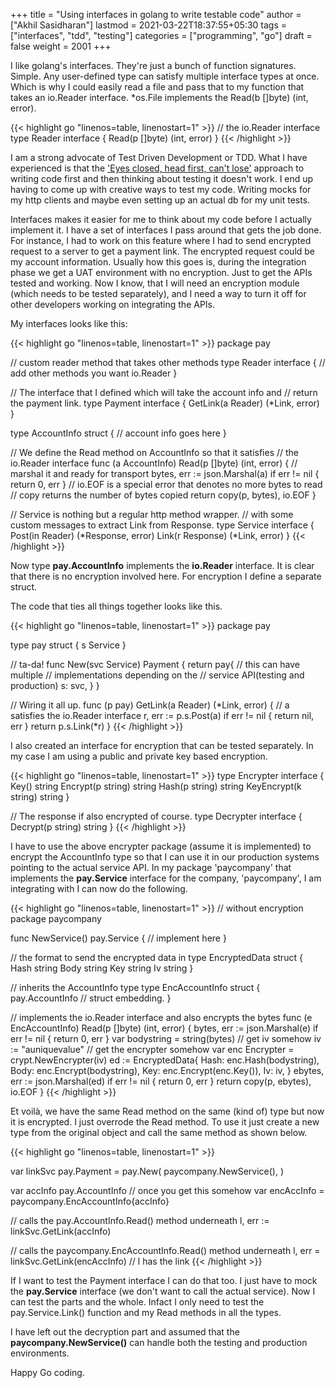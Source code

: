 +++
title = "Using interfaces in golang to write testable code"
author = ["Akhil Sasidharan"]
lastmod = 2021-03-22T18:37:55+05:30
tags = ["interfaces", "tdd", "testing"]
categories = ["programming", "go"]
draft = false
weight = 2001
+++

I like golang's interfaces. They're just a bunch of function signatures. Simple.
Any user-defined type can satisfy multiple interface types at once. Which is why
I could easily read a file and pass that to my function that takes an io.Reader
interface. \*os.File implements the Read(b []byte) (int, error).

<a id="code-snippet--io.Reader"></a>
{{< highlight go "linenos=table, linenostart=1" >}}
// the io.Reader interface
type Reader interface {
	Read(p []byte) (int, error)
}
{{< /highlight >}}

I am a strong advocate of Test Driven Development or TDD. What I have
experienced is that the ['Eyes closed, head first, can't lose'](https://www.youtube.com/watch?v=WVIGAD5Kb70) approach to
writing code first and then thinking about testing it doesn't work. I end up
having to come up with creative ways to test my code. Writing mocks for my http
clients and maybe even setting up an actual db for my unit tests.

Interfaces makes it easier for me to think about my code before I actually
implement it. I have a set of interfaces I pass around that gets the job done.
For instance, I had to work on this feature where I had to send encrypted
request to a server to get a payment link. The encrypted request could be my
account information. Usually how this goes is, during the integration phase we
get a UAT environment with no encryption. Just to get the APIs tested and
working. Now I know, that I will need an encryption module (which needs to be
tested separately), and I need a way to turn it off for other developers working
on integrating the APIs.

My interfaces looks like this:

<a id="code-snippet--Eg1"></a>
{{< highlight go "linenos=table, linenostart=1" >}}
package pay

// custom reader method that takes other methods
type Reader interface {
	// add other methods you want
	io.Reader
}

// The interface that I defined which will take the account info and
// return the payment link.
type Payment interface {
	GetLink(a Reader) (*Link, error)
}

type AccountInfo struct {
	// account info goes here
}

// We define the Read method on AccountInfo so that it satisfies
// the io.Reader interface
func (a AccountInfo) Read(p []byte) (int, error) {
	// marshal it and ready for transport
	bytes, err := json.Marshal(a)
	if err != nil {
		return 0, err
	}
	// io.EOF is a special error that denotes no more bytes to read
	// copy returns the number of bytes copied
	return copy(p, bytes), io.EOF
}

// Service is nothing but a regular http method wrapper.
// with some custom messages to extract Link from Response.
type Service interface {
	Post(in Reader) (*Response, error)
	Link(r Response) (*Link, error)
}
{{< /highlight >}}

Now type **pay.AccountInfo** implements the **io.Reader** interface. It is clear
that there is no encryption involved here. For encryption I define a separate
struct.

The code that ties all things together looks like this.

<a id="code-snippet--Eg2"></a>
{{< highlight go "linenos=table, linenostart=1" >}}
package pay

type pay struct {
	s Service
}

// ta-da!
func New(svc Service) Payment {
	return pay{
		// this can have multiple
		// implementations depending on the
		// service API(testing and production)
		s: svc,
	}
}

// Wiring it all up.
func (p pay) GetLink(a Reader) (*Link, error) {
	// a satisfies the io.Reader interface
	r, err := p.s.Post(a)
	if err != nil {
		return nil, err
	}
	return p.s.Link(*r)
}
{{< /highlight >}}

I also created an interface for encryption that can be tested
separately. In my case I am using a public and private key based encryption.

<a id="code-snippet--Eg4"></a>
{{< highlight go "linenos=table, linenostart=1" >}}
type Encrypter interface {
	Key() string
	Encrypt(p string) string
	Hash(p string) string
	KeyEncrypt(k string) string
}

// The response if also encrypted of course.
type Decrypter interface {
	Decrypt(p string) string
}
{{< /highlight >}}

I have to use the above encrypter package (assume it is implemented) to
encrypt the AccountInfo type so that I can use it in our production systems
pointing to the actual service API. In my package 'paycompany' that
implements the **pay.Service** interface for the company, 'paycompany', I am
integrating with I can now do the following.

<a id="code-snippet--Eg3"></a>
{{< highlight go "linenos=table, linenostart=1" >}}
// without encryption
package paycompany

func NewService() pay.Service {
	// implement here
}

// the format to send the encrypted data in
type EncryptedData struct {
	Hash string
	Body string
	Key  string
	Iv   string
}

// inherits the AccountInfo type
type EncAccountInfo struct {
	pay.AccountInfo // struct embedding.
}

// implements the io.Reader interface and also encrypts the bytes
func (e EncAccountInfo) Read(p []byte) (int, error) {
	bytes, err := json.Marshal(e)
	if err != nil {
		return 0, err
	}
	var bodystring = string(bytes)
	// get iv somehow
	iv := "auniquevalue"
	// get the encrypter somehow
	var enc Encrypter = crypt.NewEncrypter(iv)
	ed := EncryptedData{
		Hash: enc.Hash(bodystring),
		Body: enc.Encrypt(bodystring),
		Key:  enc.Encrypt(enc.Key()),
		Iv:   iv,
	}
	ebytes, err := json.Marshal(ed)
	if err != nil {
		return 0, err
	}
	return copy(p, ebytes), io.EOF
}
{{< /highlight >}}

Et voilà, we have the same Read method on the same (kind of) type but now it is
encrypted. I just overrode the Read method. To use it just create a new type from
the original object and call the same method as shown below.

<a id="code-snippet--Eg5"></a>
{{< highlight go "linenos=table, linenostart=1" >}}

var linkSvc pay.Payment = pay.New(
	paycompany.NewService(),
)

var accInfo pay.AccountInfo // once you get this somehow
var encAccInfo = paycompany.EncAccountInfo{accInfo}

// calls the pay.AccountInfo.Read() method underneath
l, err := linkSvc.GetLink(accInfo)

// calls the paycompany.EncAccountInfo.Read() method underneath
l, err = linkSvc.GetLink(encAccInfo)
// l  has the link
{{< /highlight >}}

If I want to test the Payment interface I can do that too. I just have to mock
the **pay.Service** interface (we don't want to call the actual service). Now I
can test the parts and the whole. Infact I only need to test the
pay.Service.Link() function and my Read methods in all the types.

I have left out the decryption part and assumed that the
**paycompany.NewService()** can handle both the testing and production
environments.

Happy Go coding.
